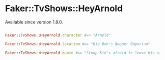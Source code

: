 # Faker::TvShows::HeyArnold

Available since version 1.8.0.

```ruby

Faker::TvShows::HeyArnold.character #=> "Arnold"

Faker::TvShows::HeyArnold.location #=> "Big Bob's Beeper Emporium"

Faker::TvShows::HeyArnold.quote #=> "Stoop Kid's afraid to leave his stoop!"

```
